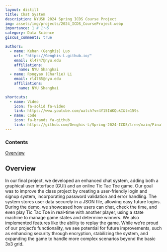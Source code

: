 ```yaml
---
layout: distill
title: Chat System
description: NYUSH 2024 Spring ICDS Course Project
img: assets/img/projects/2024_ICDS_CourseProject.webp
importance: 1 # 1～5
category: Data Science
giscus_comments: true

authors:
  - name: Kehan (Genghis) Luo
    url: "https://Genghis-L.github.io/"
    email: kl4747@nyu.edu
    affiliations:
      name: NYU Shanghai
  - name: Rongyao (Charlie) Li
    email: rl4785@nyu.edu
    affiliations:
      name: NYU Shanghai

shortcuts:
  - name: Video
    icon: fa-solid fa-video
    link: https://www.youtube.com/watch?v=4Y151WKQukI&t=159s
  - name: Code
    icon: fa-brands fa-github
    link: https://github.com/Genghis-L/Spring-2024-ICDS/tree/main/Final%20Projects
---
```


<d-contents>
  <nav class="l-text figcaption">
  <h3>Contents</h3>
    <div><a href="#overview">Overview</a></div>
  </nav>
</d-contents>

## Overview

In our final project, we developed an enhanced chat system, adding both a graphical user interface (GUI) and an online Tic Tac Toe game. Our goal was to improve the class project by creating a user-friendly login and signup system, incorporating password validation and error handling. The system stores user data securely in a JSON file, allowing easy future logins. During the demo, we showcased how users can chat, check the time, and even play Tic Tac Toe in real-time with another player, using a state machine to manage game states and determine winners. We also implemented features like the ability to replay the game. While we’re proud of our project’s functionality, we see potential for future improvements, such as enhancing security through encryption, stabilizing the system, and expanding the game to handle more complex scenarios beyond the basic 3x3 grid.
